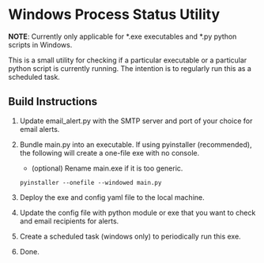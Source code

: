 # Windows Process Status Utility

**NOTE**: Currently only applicable for *.exe executables and *.py python scripts in Windows.

This is a small utility for checking if a particular executable or a particular python script is currently running. The intention is to regularly run this as a scheduled task.

## Build Instructions

1. Update email_alert.py with the SMTP server and port of your choice for email alerts.
1. Bundle main.py into an executable. If using pyinstaller (recommended), the following will create a one-file exe with no console.
    - (optional) Rename main.exe if it is too generic.

    ```
    pyinstaller --onefile --windowed main.py
    ```

1. Deploy the exe and config yaml file to the local machine.
1. Update the config file with python module or exe that you want to check and email recipients for alerts.
1. Create a scheduled task (windows only) to periodically run this exe.
1. Done.
